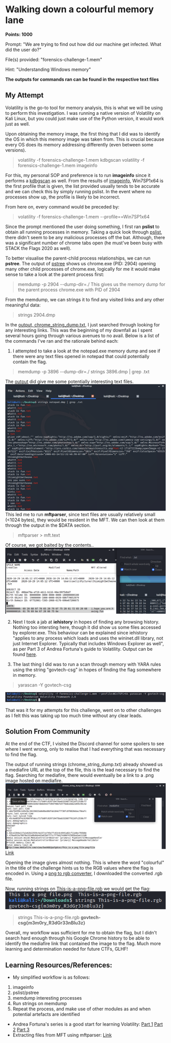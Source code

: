 # Walking down a colourful memory lane
**Points: 1000**

Prompt: "We are trying to find out how did our machine get infected. What did the user do?"

File(s) provided: "forensics-challenge-1.mem"

Hint: "Understanding Windows memory"

**The outputs for commands ran can be found in the respective text files**

## My Attempt
Volatility is the go-to tool for memory analysis, this is what we will be using to perform this investigation. I was running a native version of Volatility on Kali Linux, but you could just make use of the Python version, it would work just as well.

Upon obtaining the memory image, the first thing that I did was to identify the OS in which this memory image was taken from. This is crucial because every OS does its memory addressing differently (even between some versions).
> volatility -f forensics-challenge-1.mem kdbgscan
> volatility -f forensics-challenge-1.mem imageinfo

For this, my personal SOP and preference is to run **imageinfo** since it performs a [kdbgscan](kdbgscan.txt) as well. From the results of [imageinfo](imageinfo.txt), Win7SP1x64 is the first profile that is given, the list provided usually tends to be accurate and we can check this by simply running pslist. In the event where no processes show up, the profile is likely to be incorrect.

From here on, every command would be preceded by:
> volatility -f forensics-challenge-1.mem --profile==Win7SP1x64

Since the prompt mentioned the user doing something, I first ran **pslist** to obtain all running processes in memory. Taking a quick look through [pslist](pslist.txt), there didn't seem to be any malicious processes off the bat. Although, there was a significant number of chrome tabs open (he must've been busy with STACK the Flags 2020 as well).

To better visualise the parent-child process relationships, we can run **pstree**. The output of [pstree](pstree.txt) shows us chrome.exe (PID: 2904) opening many other child processes of chrome.exe, logically for me it would make sense to take a look at the parent process first:
> memdump -p 2904 --dump-dir=./
This gives us the memory dump for the parent process chrome.exe with PID of 2904

From the memdump, we can strings it to find any visited links and any other meaningful data:
> strings 2904.dmp

In the [output, chrome_string_dump.txt](chrome_string_dump.txt), I just searched through looking for any interesting links. This was the beginning of my downfall as I spent several hours going through various avenues to no avail. Below is a list of the commands I've ran and the rationale behind each:

1. I attempted to take a look at the notepad.exe memory dump and see if there were any text files opened in notepad that could potentially contain the flag.
  > memdump -p 3896 --dump-dir=./
  strings 3896.dmp | grep .txt

  The [output]() did give me some potentially interesting text files. ![Text Files](text.png) This led me to run **mftparser**, since text files are usually relatively small (<1024 bytes), they would be resident in the MFT. We can then look at them through the output in the $DATA section.
  > mftparser > mft.text

  Of course, we got baited by the contents..
  ![baited~](baited.png)


2. Next I took a jab at **iehistory** in hopes of finding any browsing history. Nothing too intersting here, though it did show us some files accessed by explorer.exe. This behaviour can be explained since iehistory "applies to any process which loads and uses the wininet.dll library, not just Internet Explorer. Typically that includes Windows Explorer as well", as per Part 3 of Andrea Fortuna's guide to Volatility. Output can be found [here](iehistory.txt).

3. The last thing I did was to run a scan through memory with YARA rules using the string "govtech-csg" in hopes of finding the flag somewhere in memory.
> yarascan -Y govtech-csg

  ![No luck here..](yara.png)

That was it for my attempts for this challenge, went on to other challenges as I felt this was taking up too much time without any clear leads.

## Solution From Community
At the end of the CTF, I visited the Discord channel for some spoilers to see where I went wrong, only to realise that I had everything that was necessary to find the flag.

The output of running strings (chrome_string_dump.txt) already showed us a mediafire URL at the top of the file, this is the lead necessary to find the flag. Searching for mediafire, there would eventually be a link to a .png image hosted on mediafire.
![mediafire link](mediafire.png)
[Link](http://www.mediafire.com/view/5wo9db2pa7gdcoc/This_is_a_png_file.png/file)

Opening the image gives almost nothing. This is where the word "colourful" in the title of the challenge hints us to the RGB values where the flag is encoded in. Using a [png to rgb converter](https://convertio.co/png-rgb/), I downloaded the converted .rgb file.

Now, running strings on [This-is-a-png-file.rgb](This-is-a-png-file.rgb) we would get the flag:
![flag.png](flag.png)
> strings This-is-a-png-file.rgb
**govtech-csg{m3m0ry_R3dGr33nBlu3z}**

Overall, my workflow was sufficient for me to obtain the flag, but I didn't search hard enough through his Google Chrome history to be able to identify the mediafire link that contained the image to the flag. Much more learning and determination needed for future CTFs, GLHF!

## **Learning Resources/References:**
- My simplified workflow is as follows:
1) imageinfo
2) pslist/pstree
3) memdump interesting processes
4) Run strings on memdump
5) Repeat the process, and make use of other modules as and when potential artefacts are identified

- Andrea Fortuna's series is a good start for learning Volatility:
[Part 1](https://www.andreafortuna.org/2017/06/25/volatility-my-own-cheatsheet-part-1-image-identification/)
[Part 2](https://www.andreafortuna.org/2017/07/03/volatility-my-own-cheatsheet-part-2-processes-and-dlls/)
[Part 3](https://www.andreafortuna.org/2017/07/10/volatility-my-own-cheatsheet-part-3-process-memory/)
- Extracting files from MFT using mftparser:
[Link](https://steemit.com/security/@nybble/forensic-extracting-files-from-mft-table-with-volatility-part-2-en)
